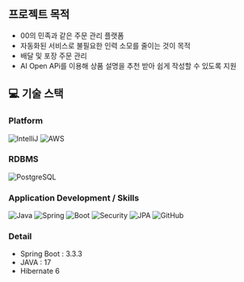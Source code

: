 ## 프로젝트 목적

- 00의 민족과 같은 주문 관리 플랫폼
- 자동화된 서비스로 불필요한 인력 소모를 줄이는 것이 목적
- 배달 및 포장 주문 관리
- AI Open APi를 이용해 상품 설명을 추천 받아 쉽게 작성할 수 있도록 지원

## :computer: 기술 스택
### Platform
![IntelliJ](https://img.shields.io/badge/IntelliJ-0078D6.svg?style=for-the-badge&logo=intellijidea&logoColor=#000000)
![AWS](https://img.shields.io/badge/AWS-0078D6.svg?style=for-the-badge&logo=amazonwebservices&logoColor=#000000)

### RDBMS
![PostgreSQL](https://img.shields.io/badge/postgresql-0078D6?style=for-the-badge&logo=postgresql&logoColor=white)

### Application Development / Skills
![Java](https://img.shields.io/badge/Java-0078D6?style=for-the-badge&logo=openjdk&logoColor=white)
![Spring](https://img.shields.io/badge/Spring-0078D6?style=for-the-badge&logo=spring&logoColor=#6DB33F)
![Boot](https://img.shields.io/badge/springboot-0078D6?style=for-the-badge&logo=springboot&logoColor=#)
![Security](https://img.shields.io/badge/springsecurity-0078D6?style=for-the-badge&logo=springsecurity&logoColor=#)
![JPA](https://img.shields.io/badge/JPA-0078D6?style=for-the-badge&logo=aseprite&logoColor=#)
![GitHub](https://img.shields.io/badge/Git-0078D6?style=for-the-badge&logo=git&logoColor=#)

### Detail
- Spring Boot : 3.3.3
- JAVA : 17
- Hibernate 6




